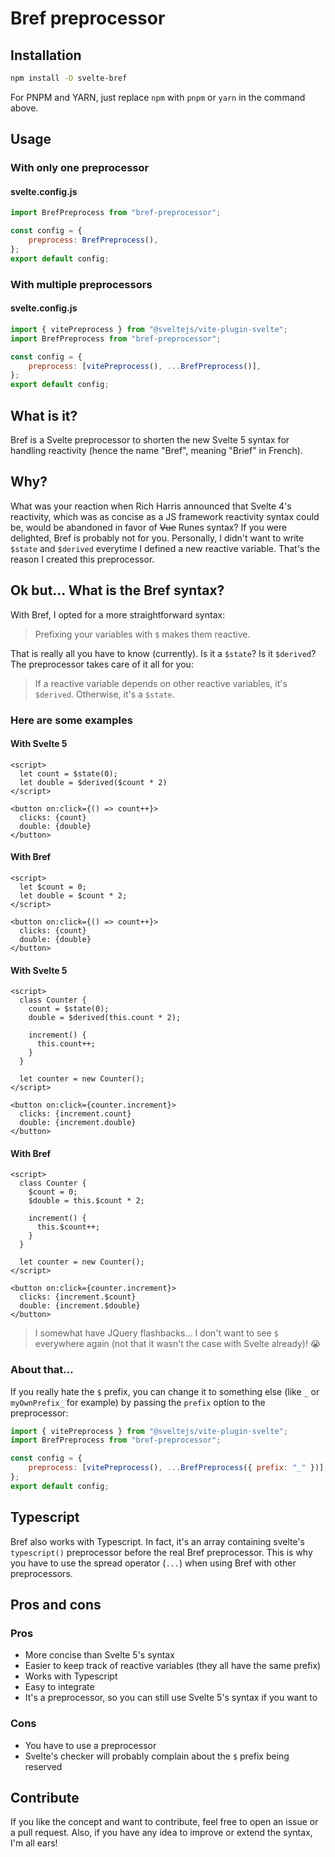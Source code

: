 # Bref preprocessor

## Installation

```bash
npm install -D svelte-bref
```

For PNPM and YARN, just replace `npm` with `pnpm` or `yarn` in the command above.

## Usage

### With only one preprocessor

#### svelte.config.js

```js
import BrefPreprocess from "bref-preprocessor";

const config = {
	preprocess: BrefPreprocess(),
};
export default config;
```

### With multiple preprocessors

#### svelte.config.js

```js
import { vitePreprocess } from "@sveltejs/vite-plugin-svelte";
import BrefPreprocess from "bref-preprocessor";

const config = {
	preprocess: [vitePreprocess(), ...BrefPreprocess()],
};
export default config;
```

## What is it?

Bref is a Svelte preprocessor to shorten the new Svelte 5 syntax for handling reactivity (hence the name "Bref", meaning "Brief" in French).

## Why?

What was your reaction when Rich Harris announced that Svelte 4's reactivity, which was as concise as a JS framework reactivity syntax could be, would be abandoned in favor of ~~Vue~~ Runes syntax?
If you were delighted, Bref is probably not for you. Personally, I didn't want to write `$state` and `$derived` everytime I defined a new reactive variable. That's the reason I created this preprocessor.

## Ok but... What is the Bref syntax?

With Bref, I opted for a more straightforward syntax:

> Prefixing your variables with `$` makes them reactive.

That is really all you have to know (currently).
Is it a `$state`? Is it `$derived`? The preprocessor takes care of it all for you:

> If a reactive variable depends on other reactive variables, it's `$derived`. Otherwise, it's a `$state`.

### Here are some examples

#### With Svelte 5

```svelte
<script>
  let count = $state(0);
  let double = $derived($count * 2)
</script>

<button on:click={() => count++}>
  clicks: {count}
  double: {double}
</button>
```

#### With Bref

```svelte
<script>
  let $count = 0;
  let double = $count * 2;
</script>

<button on:click={() => count++}>
  clicks: {count}
  double: {double}
</button>
```

#### With Svelte 5

```svelte
<script>
  class Counter {
    count = $state(0);
    double = $derived(this.count * 2);

    increment() {
      this.count++;
    }
  }

  let counter = new Counter();
</script>

<button on:click={counter.increment}>
  clicks: {increment.count}
  double: {increment.double}
</button>
```

#### With Bref

```svelte
<script>
  class Counter {
    $count = 0;
    $double = this.$count * 2;

    increment() {
      this.$count++;
    }
  }

  let counter = new Counter();
</script>

<button on:click={counter.increment}>
  clicks: {increment.$count}
  double: {increment.$double}
</button>
```

> I somewhat have JQuery flashbacks... I don't want to see `$` everywhere again (not that it wasn't the case with Svelte already)! 😭

### About that...

If you really hate the `$` prefix, you can change it to something else (like `_` or `myOwnPrefix_` for example) by passing the `prefix` option to the preprocessor:

```js
import { vitePreprocess } from "@sveltejs/vite-plugin-svelte";
import BrefPreprocess from "bref-preprocessor";

const config = {
	preprocess: [vitePreprocess(), ...BrefPreprocess({ prefix: "_" })],
};
export default config;
```

## Typescript

Bref also works with Typescript. In fact, it's an array containing svelte's `typescript()` preprocessor before the real Bref preprocessor.
This is why you have to use the spread operator (`...`) when using Bref with other preprocessors.

## Pros and cons

### Pros

- More concise than Svelte 5's syntax
- Easier to keep track of reactive variables (they all have the same prefix)
- Works with Typescript
- Easy to integrate
- It's a preprocessor, so you can still use Svelte 5's syntax if you want to

### Cons

- You have to use a preprocessor
- Svelte's checker will probably complain about the `$` prefix being reserved

## Contribute

If you like the concept and want to contribute, feel free to open an issue or a pull request.
Also, if you have any idea to improve or extend the syntax, I'm all ears!

